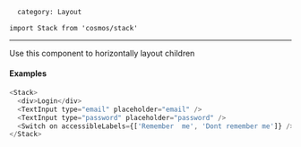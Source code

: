 ```meta
  category: Layout
```

`import Stack from 'cosmos/stack'`

---

Use this component to horizontally layout children

#### Examples

```js
<Stack>
  <div>Login</div>
  <TextInput type="email" placeholder="email" />
  <TextInput type="password" placeholder="password" />
  <Switch on accessibleLabels={['Remember  me', 'Dont remember me']} />
</Stack>
```
